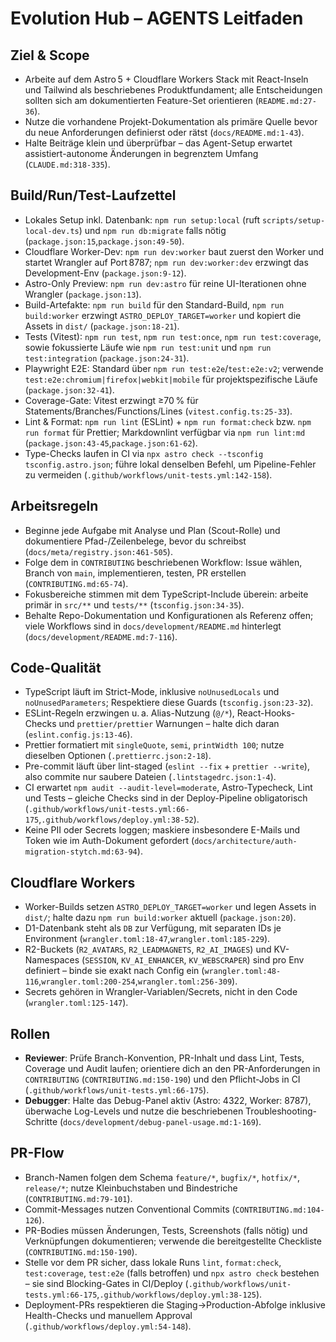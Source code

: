 # Evolution Hub – AGENTS Leitfaden

## Ziel & Scope

- Arbeite auf dem Astro 5 + Cloudflare Workers Stack mit React-Inseln und Tailwind als beschriebenes Produktfundament; alle Entscheidungen sollten sich am dokumentierten Feature-Set orientieren (`README.md:27-36`).
- Nutze die vorhandene Projekt-Dokumentation als primäre Quelle bevor du neue Anforderungen definierst oder rätst (`docs/README.md:1-43`).
- Halte Beiträge klein und überprüfbar – das Agent-Setup erwartet assistiert-autonome Änderungen in begrenztem Umfang (`CLAUDE.md:318-335`).

## Build/Run/Test-Laufzettel

- Lokales Setup inkl. Datenbank: `npm run setup:local` (ruft `scripts/setup-local-dev.ts`) und `npm run db:migrate` falls nötig (`package.json:15`,`package.json:49-50`).
- Cloudflare Worker-Dev: `npm run dev:worker` baut zuerst den Worker und startet Wrangler auf Port 8787; `npm run dev:worker:dev` erzwingt das Development-Env (`package.json:9-12`).
- Astro-Only Preview: `npm run dev:astro` für reine UI-Iterationen ohne Wrangler (`package.json:13`).
- Build-Artefakte: `npm run build` für den Standard-Build, `npm run build:worker` erzwingt `ASTRO_DEPLOY_TARGET=worker` und kopiert die Assets in `dist/` (`package.json:18-21`).
- Tests (Vitest): `npm run test`, `npm run test:once`, `npm run test:coverage`, sowie fokussierte Läufe wie `npm run test:unit` und `npm run test:integration` (`package.json:24-31`).
- Playwright E2E: Standard über `npm run test:e2e`/`test:e2e:v2`; verwende `test:e2e:chromium|firefox|webkit|mobile` für projektspezifische Läufe (`package.json:32-41`).
- Coverage-Gate: Vitest erzwingt ≥70 % für Statements/Branches/Functions/Lines (`vitest.config.ts:25-33`).
- Lint & Format: `npm run lint` (ESLint) + `npm run format:check` bzw. `npm run format` für Prettier; Markdownlint verfügbar via `npm run lint:md` (`package.json:43-45`,`package.json:61-62`).
- Type-Checks laufen in CI via `npx astro check --tsconfig tsconfig.astro.json`; führe lokal denselben Befehl, um Pipeline-Fehler zu vermeiden (`.github/workflows/unit-tests.yml:142-158`).

## Arbeitsregeln

- Beginne jede Aufgabe mit Analyse und Plan (Scout-Rolle) und dokumentiere Pfad-/Zeilenbelege, bevor du schreibst (`docs/meta/registry.json:461-505`).
- Folge dem in `CONTRIBUTING` beschriebenen Workflow: Issue wählen, Branch von `main`, implementieren, testen, PR erstellen (`CONTRIBUTING.md:65-74`).
- Fokusbereiche stimmen mit dem TypeScript-Include überein: arbeite primär in `src/**` und `tests/**` (`tsconfig.json:34-35`).
- Behalte Repo-Dokumentation und Konfigurationen als Referenz offen; viele Workflows sind in `docs/development/README.md` hinterlegt (`docs/development/README.md:7-116`).

## Code-Qualität

- TypeScript läuft im Strict-Mode, inklusive `noUnusedLocals` und `noUnusedParameters`; Respektiere diese Guards (`tsconfig.json:23-32`).
- ESLint-Regeln erzwingen u. a. Alias-Nutzung (`@/*`), React-Hooks-Checks und `prettier/prettier` Warnungen – halte dich daran (`eslint.config.js:13-46`).
- Prettier formatiert mit `singleQuote`, `semi`, `printWidth 100`; nutze dieselben Optionen (`.prettierrc.json:2-18`).
- Pre-commit läuft über lint-staged (`eslint --fix` + `prettier --write`), also commite nur saubere Dateien (`.lintstagedrc.json:1-4`).
- CI erwartet `npm audit --audit-level=moderate`, Astro-Typecheck, Lint und Tests – gleiche Checks sind in der Deploy-Pipeline obligatorisch (`.github/workflows/unit-tests.yml:66-175`,`.github/workflows/deploy.yml:38-52`).
- Keine PII oder Secrets loggen; maskiere insbesondere E-Mails und Token wie im Auth-Dokument gefordert (`docs/architecture/auth-migration-stytch.md:63-94`).

## Cloudflare Workers

- Worker-Builds setzen `ASTRO_DEPLOY_TARGET=worker` und legen Assets in `dist/`; halte dazu `npm run build:worker` aktuell (`package.json:20`).
- D1-Datenbank steht als `DB` zur Verfügung, mit separaten IDs je Environment (`wrangler.toml:18-47`,`wrangler.toml:185-229`).
- R2-Buckets (`R2_AVATARS`, `R2_LEADMAGNETS`, `R2_AI_IMAGES`) und KV-Namespaces (`SESSION`, `KV_AI_ENHANCER`, `KV_WEBSCRAPER`) sind pro Env definiert – binde sie exakt nach Config ein (`wrangler.toml:48-116`,`wrangler.toml:200-254`,`wrangler.toml:256-309`).
- Secrets gehören in Wrangler-Variablen/Secrets, nicht in den Code (`wrangler.toml:125-147`).

## Rollen

- **Reviewer**: Prüfe Branch-Konvention, PR-Inhalt und dass Lint, Tests, Coverage und Audit laufen; orientiere dich an den PR-Anforderungen in `CONTRIBUTING` (`CONTRIBUTING.md:150-190`) und den Pflicht-Jobs in CI (`.github/workflows/unit-tests.yml:66-175`).
- **Debugger**: Halte das Debug-Panel aktiv (Astro: 4322, Worker: 8787), überwache Log-Levels und nutze die beschriebenen Troubleshooting-Schritte (`docs/development/debug-panel-usage.md:1-169`).

## PR-Flow

- Branch-Namen folgen dem Schema `feature/*`, `bugfix/*`, `hotfix/*`, `release/*`; nutze Kleinbuchstaben und Bindestriche (`CONTRIBUTING.md:79-101`).
- Commit-Messages nutzen Conventional Commits (`CONTRIBUTING.md:104-126`).
- PR-Bodies müssen Änderungen, Tests, Screenshots (falls nötig) und Verknüpfungen dokumentieren; verwende die bereitgestellte Checkliste (`CONTRIBUTING.md:150-190`).
- Stelle vor dem PR sicher, dass lokale Runs `lint`, `format:check`, `test:coverage`, `test:e2e` (falls betroffen) und `npx astro check` bestehen – sie sind Blocking-Gates in CI/Deploy (`.github/workflows/unit-tests.yml:66-175`,`.github/workflows/deploy.yml:38-125`).
- Deployment-PRs respektieren die Staging→Production-Abfolge inklusive Health-Checks und manuellem Approval (`.github/workflows/deploy.yml:54-148`).
